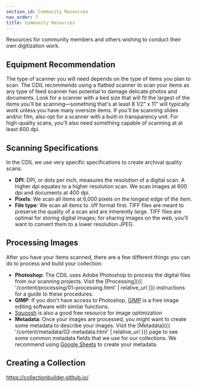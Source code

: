 ```yaml
---
section_id: Community Resources
nav_order: 7
title: Community Resources
---
```



Resources for community members and others wishing to conduct their own digitization work. 

## Equipment Recommendation

The type of scanner you will need depends on the type of items you plan to scan. The CDIL recommends using a flatbed scanner to scan your items as any type of feed scanner has potential to damage delicate photos and documents. Look for a scanner with a bed size that will fit the largest of the items you'll be scanning—something that's at least 8 1/2" x 11" will typically work unless you have many oversize items. If you'll be scanning slides and/or film, also opt for a scanner with a built-in transparency unit. For high-quality scans, you'll also need something capable of scanning at at least 600 dpi. 

## Scanning Specifications

In the CDIL we use very specific specifications to create archival quality scans:

- **DPI**: DPI, or dots per inch, measures the resolution of a digital scan. A higher dpi equates to a higher resolution scan. We scan images at 600 dpi and documents at 400 dpi.
- **Pixels**: We scan all items at 6,000 pixels on the longest edge of the item. 
- **File type**: We scan all items to .tiff format first. TIFF files are meant to preserve the quality of a scan and are inherently large. TIFF files are optimal for storing digital images; for sharing images on the web, you'll want to convert them to a lower resolution JPEG. 

## Processing Images

After you have your items scanned, there are a few different things you can do to process and build your collection:

- **Photoshop**: The CDIL uses Adobe Photoshop to process the digital files from our scanning projects. Visit the [Processing]({{ '/content/processing/01-processing.html' | relative_url }}) instructions for a guide to these procedures.
- **GIMP**: If you don't have access to Photoshop, [GIMP](https://www.gimp.org/) is a free image editing software with similar functions.
- [Squoosh](https://squoosh.app/) is also a good free resource for image optimization
- **Metadata**: Once your images are processed, you might want to create some metadata to describe your images. Visit the [Metadata]({{ '/content/metadata/02-metadata.html' | relative_url }}) page to see some common metadata fields that we use for our collections. We recommend using [Google Sheets](https://www.google.com/sheets/about/) to create your metadata.

## Creating a Collection

<https://collectionbuilder.github.io/>
